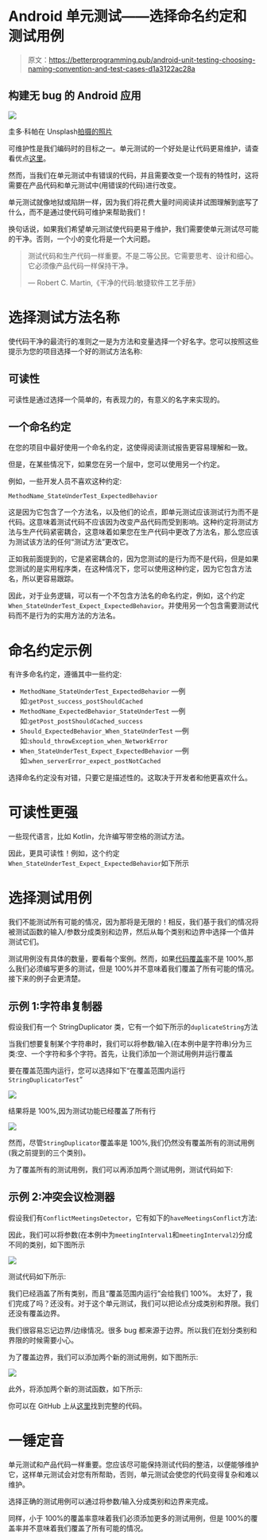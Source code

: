 # Android 单元测试——选择命名约定和测试用例

> 原文：<https://betterprogramming.pub/android-unit-testing-choosing-naming-convention-and-test-cases-d1a3122ac28a>

## 构建无 bug 的 Android 应用

![](img/de6f1f9f6adbd06cd769a3b22fb0c1ec.png)

圭多·科帕在 Unsplash[拍摄的照片](https://unsplash.com?utm_source=medium&utm_medium=referral)

可维护性是我们编码时的目标之一。单元测试的一个好处是让代码更易维护，请查看优点[这里](https://medium.com/@haythamayyash95/android-unit-testing-basics-78a04a66124a)。

然而，当我们在单元测试中有错误的代码，并且需要改变一个现有的特性时，这将需要在产品代码和单元测试中(用错误的代码)进行改变。

单元测试就像地狱或陷阱一样，因为我们将花费大量时间阅读并试图理解到底写了什么，而不是通过使代码可维护来帮助我们！

换句话说，如果我们希望单元测试使代码更易于维护，我们需要使单元测试尽可能的干净。否则，一个小的变化将是一个大问题。

> 测试代码和生产代码一样重要。不是二等公民。它需要思考、设计和细心。它必须像产品代码一样保持干净。
> 
> — Robert C. Martin,《干净的代码:敏捷软件工艺手册》

# 选择测试方法名称

使代码干净的最流行的准则之一是为方法和变量选择一个好名字。您可以按照这些提示为您的项目选择一个好的测试方法名称:

## 可读性

可读性是通过选择一个简单的，有表现力的，有意义的名字来实现的。

## 一个命名约定

在您的项目中最好使用一个命名约定，这使得阅读测试报告更容易理解和一致。

但是，在某些情况下，如果您在另一个层中，您可以使用另一个约定。

例如，一些开发人员不喜欢这种约定:

```
MethodName_StateUnderTest_ExpectedBehavior
```

这是因为它包含了一个方法名，以及他们的论点，即单元测试应该测试行为而不是代码。这意味着测试代码不应该因为改变产品代码而受到影响。这种约定将测试方法与生产代码紧密耦合，这意味着如果您在生产代码中更改了方法名，那么您应该为测试该方法的任何“测试方法”更改它。

正如我前面提到的，它是紧密耦合的，因为您测试的是行为而不是代码，但是如果您测试的是实用程序类，在这种情况下，您可以使用这种约定，因为它包含方法名，所以更容易跟踪。

因此，对于业务逻辑，可以有一个不包含方法名的命名约定，例如，这个约定`When_StateUnderTest_Expect_ExpectedBehavior`。并使用另一个包含需要测试代码而不是行为的实用方法的方法名。

# 命名约定示例

有许多命名约定，遵循其中一些约定:

*   `MethodName_StateUnderTest_ExpectedBehavior` —例如:`getPost_success_postShouldCached`
*   `MethodName_ExpectedBehavior_StateUnderTest` —例如:`getPost_postShouldCached_success`
*   `Should_ExpectedBehavior_When_StateUnderTest` —例如:`should_throwException_when_NetworkError`
*   `When_StateUnderTest_Expect_ExpectedBehavior` —例如:`when_serverError_expect_postNotCached`

选择命名约定没有对错，只要它是描述性的。这取决于开发者和他更喜欢什么。

# 可读性更强

一些现代语言，比如 Kotlin，允许编写带空格的测试方法。

因此，更具可读性！例如，这个约定`When_StateUnderTest_Expect_ExpectedBehavior`如下所示

# 选择测试用例

我们不能测试所有可能的情况，因为那将是无限的！相反，我们基于我们的情况将被测试函数的输入/参数分成类别和边界，然后从每个类别和边界中选择一个值并测试它们。

测试用例没有具体的数量，要看每个案例。然而，如果[代码覆盖率](https://en.wikipedia.org/wiki/Code_coverage)不是 100%,那么我们必须编写更多的测试，但是 100%并不意味着我们覆盖了所有可能的情况。接下来的例子会更清楚。

## 示例 1:字符串复制器

假设我们有一个 StringDuplicator 类，它有一个如下所示的`duplicateString`方法

当我们想要复制某个字符串时，我们可以将参数/输入(在本例中是字符串)分为三类:空、一个字符和多个字符。首先，让我们添加一个测试用例并运行覆盖

要在覆盖范围内运行，您可以选择如下“在覆盖范围内运行`StringDuplicatorTest`”

![](img/2bfa2623add72d4f19bc200cfaac6d71.png)

结果将是 100%,因为测试功能已经覆盖了所有行

![](img/c3684d4aba92227ef6547e896738a1e9.png)

然而，尽管`StringDuplicator`覆盖率是 100%,我们仍然没有覆盖所有的测试用例(我之前提到的三个类别)。

为了覆盖所有的测试用例，我们可以再添加两个测试用例，测试代码如下:

## 示例 2:冲突会议检测器

假设我们有`ConflictMeetingsDetector`，它有如下的`haveMeetingsConflict`方法:

因此，我们可以将参数(在本例中为`meetingInterval1`和`meetingInterval2`)分成不同的类别，如下图所示

![](img/76cc969d94395ccce9f248eab3ce9eb4.png)

测试代码如下所示:

我们已经涵盖了所有类别，而且“覆盖范围内运行”会给我们 100%。
太好了，我们完成了吗？还没有。对于这个单元测试，我们可以把论点分成类别和界限。我们还没有覆盖边界。

我们很容易忘记边界/边缘情况。很多 bug 都来源于边界。所以我们在划分类别和界限的时候需要小心。

为了覆盖边界，我们可以添加两个新的测试用例，如下图所示:

![](img/07e62f56028be7d2e96de3ab5a35fabf.png)

此外，将添加两个新的测试函数，如下所示:

你可以在 GitHub 上从[这里](https://github.com/haythamayyash/android-unit-testing-course.git)找到完整的代码。

# 一锤定音

单元测试和产品代码一样重要。您应该尽可能保持测试代码的整洁，以便能够维护它，这样单元测试会对您有所帮助，否则，单元测试会使您的代码变得复杂和难以维护。

选择正确的测试用例可以通过将参数/输入分成类别和边界来完成。

同样，小于 100%的覆盖率意味着我们必须添加更多的测试用例，但是 100%的覆盖率并不意味着我们覆盖了所有可能的情况。